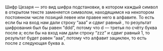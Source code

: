 Шифр Цезаря — это вид шифра подстановки, в котором каждый символ в открытом тексте заменяется символом, находящимся на некотором постоянном числе позиций левее или правее него в алфавите. 
То есть если бы на вход нам дали строку “aaa” и сдвиг равный , то результат шифрования был бы равен “ddd”, потому что d — третья по счёту буква после a;
если бы на вход нам дали строку “zzz” и сдвиг равный 1, то результат будет равен “aaa”, потому что алфавит зациклен, то есть после z следующая буква a.
